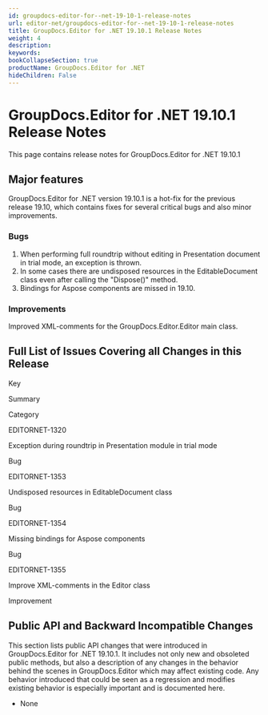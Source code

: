 ```yaml
---
id: groupdocs-editor-for--net-19-10-1-release-notes
url: editor-net/groupdocs-editor-for--net-19-10-1-release-notes
title: GroupDocs.Editor for .NET 19.10.1 Release Notes
weight: 4
description: 
keywords: 
bookCollapseSection: true
productName: GroupDocs.Editor for .NET
hideChildren: False
---
```


# GroupDocs.Editor for .NET 19.10.1 Release Notes


This page contains release notes for GroupDocs.Editor for .NET 19.10.1

## Major features

GroupDocs.Editor for .NET version 19.10.1 is a hot-fix for the previous release 19.10, which contains fixes for several critical bugs and also minor improvements.

### Bugs

1.  When performing full roundtrip without editing in Presentation document in trial mode, an exception is thrown.
2.  In some cases there are undisposed resources in the EditableDocument class even after calling the "Dispose()" method.
3.  Bindings for Aspose components are missed in 19.10.

### Improvements

Improved XML-comments for the GroupDocs.Editor.Editor main class.

## Full List of Issues Covering all Changes in this Release

Key

Summary

Category

EDITORNET-1320

Exception during roundtrip in Presentation module in trial mode

Bug

EDITORNET-1353

Undisposed resources in EditableDocument class

Bug

EDITORNET-1354

Missing bindings for Aspose components

Bug

EDITORNET-1355

Improve XML-comments in the Editor class

Improvement

## Public API and Backward Incompatible Changes

This section lists public API changes that were introduced in GroupDocs.Editor for .NET 19.10.1. It includes not only new and obsoleted public methods, but also a description of any changes in the behavior behind the scenes in GroupDocs.Editor which may affect existing code. Any behavior introduced that could be seen as a regression and modifies existing behavior is especially important and is documented here.

*   None
    

